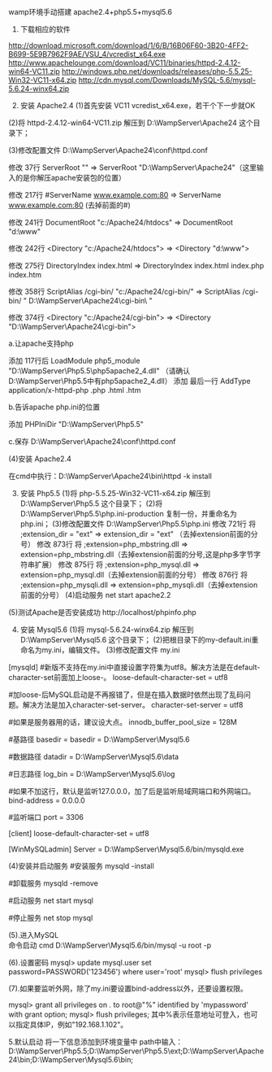 wamp环境手动搭建 apache2.4+php5.5+mysql5.6 

1. 下载相应的软件

http://download.microsoft.com/download/1/6/B/16B06F60-3B20-4FF2-B699-5E9B7962F9AE/VSU_4/vcredist_x64.exe
http://www.apachelounge.com/download/VC11/binaries/httpd-2.4.12-win64-VC11.zip
http://windows.php.net/downloads/releases/php-5.5.25-Win32-VC11-x64.zip
http://cdn.mysql.com/Downloads/MySQL-5.6/mysql-5.6.24-winx64.zip

2. 安装 Apache2.4
(1)首先安装 VC11 vcredist_x64.exe，若干个下一步就OK

(2)将 httpd-2.4.12-win64-VC11.zip 解压到 D:\WampServer\Apache24 这个目录下；

(3)修改配置文件 D:\WampServer\Apache24\conf\httpd.conf 

修改 37行 ServerRoot "" => ServerRoot "D:\WampServer\Apache24"（这里输入的是你解压apache安装包的位置）

修改 217行 #ServerName www.example.com:80 => ServerName www.example.com:80 (去掉前面的#)

修改 241行 DocumentRoot "c:/Apache24/htdocs" => DocumentRoot "d:\www"

修改 242行 <Directory "c:/Apache24/htdocs"> => <Directory "d:\www">

修改 275行 DirectoryIndex index.html => DirectoryIndex index.html index.php index.htm

修改 358行 ScriptAlias /cgi-bin/ "c:/Apache24/cgi-bin/"  => ScriptAlias /cgi-bin/ " D:\WampServer\Apache24\cgi-bin\ "

修改 374行 <Directory "c:/Apache24/cgi-bin"> => <Directory "D:\WampServer\Apache24\cgi-bin">

a.让apache支持php

添加 117行后 LoadModule php5_module "D:\WampServer\Php5.5\php5apache2_4.dll"
（请确认D:\WampServer\Php5.5中有php5apache2_4.dll）
添加 最后一行 AddType application/x-httpd-php .php .html .htm

b.告诉apache php.ini的位置

添加 PHPIniDir "D:\WampServer\Php5.5"

c.保存 D:\WampServer\Apache24\conf\httpd.conf

(4)安装 Apache2.4

在cmd中执行：D:\WampServer\Apache24\bin\httpd -k install

3. 安装 Php5.5
(1)将 php-5.5.25-Win32-VC11-x64.zip 解压到 D:\WampServer\Php5.5 这个目录下；
(2)将 D:\WampServer\Php5.5\php.ini-production 复制一份，并重命名为php.ini；
(3)修改配置文件 D:\WampServer\Php5.5\php.ini
修改 721行 将 ;extension_dir = "ext"		=> extension_dir = "ext" （去掉extension前面的分号）
修改 873行 将 ;extension=php_mbstring.dll	=> extension=php_mbstring.dll（去掉extension前面的分号,这是php多字节字符串扩展） 
修改 875行 将 ;extension=php_mysql.dll		=> extension=php_mysql.dll（去掉extension前面的分号）
修改 876行 将 ;extension=php_mysqli.dll		=> extension=php_mysqli.dll（去掉extension前面的分号）
(4)启动服务
net start apache2.2

(5)测试Apache是否安装成功
http://localhost/phpinfo.php

4. 安装 Mysql5.6 
(1)将 mysql-5.6.24-winx64.zip 解压到 D:\WampServer\Mysql5.6 这个目录下；
(2)把根目录下的my-default.ini重命名为my.ini，编辑文件。
(3)修改配置文件 my.ini

[mysqld]
#新版不支持在my.ini中直接设置字符集为utf8。解决方法是在default-character-set前面加上loose-。
loose-default-character-set = utf8

#加loose-后MySQL启动是不再报错了，但是在插入数据时依然出现了乱码问题。解决方法是加入character-set-server。
character-set-server = utf8

#如果是服务器用的话，建议设大点。
innodb_buffer_pool_size = 128M

#基路径
basedir = basedir = D:\WampServer\Mysql5.6

#数据路径
datadir = D:\WampServer\Mysql5.6\data

#日志路径
log_bin = D:\WampServer\Mysql5.6\log

#如果不加这行，默认是监听127.0.0.0，加了后是监听局域网端口和外网端口。
bind-address = 0.0.0.0

#监听端口
port = 3306

[client]
loose-default-character-set = utf8

[WinMySQLadmin]
Server = D:\WampServer\Mysql5.6/bin/mysqld.exe

(4)安装并启动服务
#安装服务
mysqld -install

#卸载服务
mysqld -remove

#启动服务
net start mysql

#停止服务
net stop mysql

(5).进入MySQL\
命令启动 cmd
D:\WampServer\Mysql5.6/bin/mysql -u root -p

(6).设置密码
mysql> update mysql.user set password=PASSWORD('123456') where user='root'
mysql> flush privileges

(7).如果要监听外网，除了my.ini要设置bind-address以外，还要设置权限。

mysql> grant all privileges on *.* to root@"%" identified by 'mypassword' with grant option;
mysql> flush privileges;
其中%表示任意地址可登入，也可以指定具体IP，例如"192.168.1.102"。

5.默认启动
将一下信息添加到环境变量中
path中输入：D:\WampServer\Php5.5;D:\WampServer\Php5.5\ext;D:\WampServer\Apache24\bin;D:\WampServer\Mysql5.6\bin;
